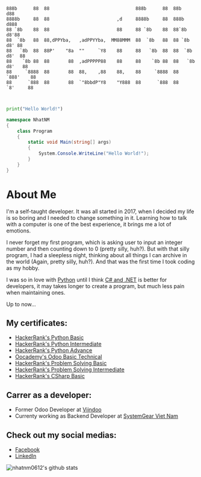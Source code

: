 ```
                                                                                 
888b      88  88                                888b      88  88b           d88  
8888b     88  88                         ,d     8888b     88  888b         d888  
88 `8b    88  88                         88     88 `8b    88  88`8b       d8'88  
88  `8b   88  88,dPPYba,   ,adPPYYba,  MM88MMM  88  `8b   88  88 `8b     d8' 88  
88   `8b  88  88P'    "8a  ""     `Y8    88     88   `8b  88  88  `8b   d8'  88  
88    `8b 88  88       88  ,adPPPPP88    88     88    `8b 88  88   `8b d8'   88  
88     `8888  88       88  88,    ,88    88,    88     `8888  88    `888'    88  
88      `888  88       88  `"8bbdP"Y8    "Y888  88      `888  88     `8'     88  
                                                                                 
                                                                                 
```

```python
print("Hello World!")
```

```C#
namespace NhatNM
{
    class Program
    {
        static void Main(string[] args)
        {
            System.Console.WriteLine("Hello World!");
        }
    }
}
```

About Me
========

I'm a self-taught developer. It was all started in 2017, when I decided my life
is so boring and I needed to change something in it. Learning how to talk with
a computer is one of the best experience, it brings me a lot of emotions.

I never forget my first program, which is asking user to input an integer
number and then counting down to 0 (pretty silly, huh?). But with that silly
program, I had a sleepless night, thinking about all things I can archive in
the world (Again, pretty silly, huh?). And that was the first time I took
coding as my hobby.

I was so in love with [Python](https://www.python.org/) until I think [C# and
.NET](https://dotnet.microsoft.com/) is better for developers, it may takes
longer to create a program, but much less pain when maintaining ones.

Up to now...

My certificates:
----------------

- [HackerRank's Python Basic](https://www.hackerrank.com/certificates/5cafa2371003)
- [HackerRank's Python Intermediate](https://www.hackerrank.com/certificates/1ab07caaee19)
- [HackerRank's Python Advance](https://www.hackerrank.com/certificates/8bd670394b5b)
- [Oocademy's Odoo Basic Technical](https://www.oocademy.com/exam/certificate/4b270f8c-b8f7-40b5-bcb1-0e7462da3090)
- [HackerRank's Problem Solving Basic](https://www.hackerrank.com/certificates/699df47f8b58)
- [HackerRank's Problem Solving Intermediate](https://www.hackerrank.com/certificates/27aec7896c7c)
- [HackerRank's CSharp Basic](https://www.hackerrank.com/certificates/5245ea63194b)

Carrer as a developer:
----------------------

- Former Odoo Developer at [Viindoo](https://www.viindoo.com)
- Currenty working as Backend Developer at [SystemGear Viet Nam](https://www.systemgear-vietnam.com/vn)

Check out my social medias:
---------------------------

- [Facebook](https://www.facebook.com/Onimaru0612)
- [LinkedIn](https://www.linkedin.com/in/nhat-nguyen-minh-696007218/)

![nhatnm0612's github stats](https://github-readme-stats.vercel.app/api?username=nhatnm0612&show_icons=true)

